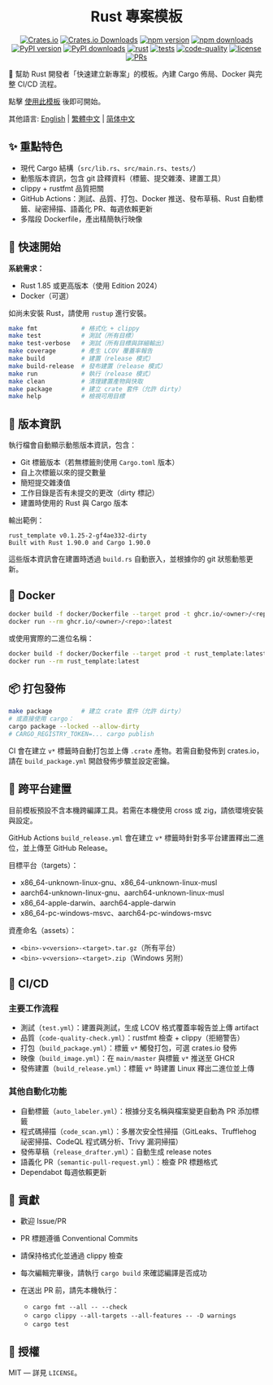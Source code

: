 <center>

# Rust 專案模板

[![Crates.io](https://img.shields.io/crates/v/rust_template?logo=rust&style=flat-square&color=E05D44)](https://crates.io/crates/rust_template)
[![Crates.io Downloads](https://img.shields.io/crates/d/rust_template?logo=rust&style=flat-square)](https://crates.io/crates/rust_template)
[![npm version](https://img.shields.io/npm/v/rust_template?logo=npm&style=flat-square&color=CB3837)](https://www.npmjs.com/package/rust_template)
[![npm downloads](https://img.shields.io/npm/dt/rust_template?logo=npm&style=flat-square)](https://www.npmjs.com/package/rust_template)
[![PyPI version](https://img.shields.io/pypi/v/rust_template?logo=python&style=flat-square&color=3776AB)](https://pypi.org/project/rust_template/)
[![PyPI downloads](https://img.shields.io/pypi/dm/rust_template?logo=python&style=flat-square)](https://pypi.org/project/rust_template/)
[![rust](https://img.shields.io/badge/Rust-stable-orange?logo=rust&logoColor=white&style=flat-square)](https://www.rust-lang.org/)
[![tests](https://img.shields.io/github/actions/workflow/status/Mai0313/rust_template/test.yml?label=tests&logo=github&style=flat-square)](https://github.com/Mai0313/rust_template/actions/workflows/test.yml)
[![code-quality](https://img.shields.io/github/actions/workflow/status/Mai0313/rust_template/code-quality-check.yml?label=code-quality&logo=github&style=flat-square)](https://github.com/Mai0313/rust_template/actions/workflows/code-quality-check.yml)
[![license](https://img.shields.io/badge/License-MIT-green.svg?labelColor=gray&style=flat-square)](https://github.com/Mai0313/rust_template/tree/master?tab=License-1-ov-file)
[![PRs](https://img.shields.io/badge/PRs-welcome-brightgreen.svg?style=flat-square)](https://github.com/Mai0313/rust_template/pulls)

</center>

🚀 幫助 Rust 開發者「快速建立新專案」的模板。內建 Cargo 佈局、Docker 與完整 CI/CD 流程。

點擊 [使用此模板](https://github.com/Mai0313/rust_template/generate) 後即可開始。

其他語言: [English](README.md) | [繁體中文](README.zh-TW.md) | [简体中文](README.zh-CN.md)

## ✨ 重點特色

- 現代 Cargo 結構（`src/lib.rs`、`src/main.rs`、`tests/`）
- 動態版本資訊，包含 git 詮釋資料（標籤、提交雜湊、建置工具）
- clippy + rustfmt 品質把關
- GitHub Actions：測試、品質、打包、Docker 推送、發布草稿、Rust 自動標籤、祕密掃描、語義化 PR、每週依賴更新
- 多階段 Dockerfile，產出精簡執行映像

## 🚀 快速開始

**系統需求：**

- Rust 1.85 或更高版本（使用 Edition 2024）
- Docker（可選）

如尚未安裝 Rust，請使用 `rustup` 進行安裝。

```bash
make fmt            # 格式化 + clippy
make test           # 測試（所有目標）
make test-verbose   # 測試（所有目標與詳細輸出）
make coverage       # 產生 LCOV 覆蓋率報告
make build          # 建置（release 模式）
make build-release  # 發布建置（release 模式）
make run            # 執行（release 模式）
make clean          # 清理建置產物與快取
make package        # 建立 crate 套件（允許 dirty）
make help           # 檢視可用目標
```

## 📌 版本資訊

執行檔會自動顯示動態版本資訊，包含：

- Git 標籤版本（若無標籤則使用 `Cargo.toml` 版本）
- 自上次標籤以來的提交數量
- 簡短提交雜湊值
- 工作目錄是否有未提交的更改（dirty 標記）
- 建置時使用的 Rust 與 Cargo 版本

輸出範例：

```
rust_template v0.1.25-2-gf4ae332-dirty
Built with Rust 1.90.0 and Cargo 1.90.0
```

這些版本資訊會在建置時透過 `build.rs` 自動嵌入，並根據你的 git 狀態動態更新。

## 🐳 Docker

```bash
docker build -f docker/Dockerfile --target prod -t ghcr.io/<owner>/<repo>:latest .
docker run --rm ghcr.io/<owner>/<repo>:latest
```

或使用實際的二進位名稱：

```bash
docker build -f docker/Dockerfile --target prod -t rust_template:latest .
docker run --rm rust_template:latest
```

## 📦 打包發佈

```bash
make package        # 建立 crate 套件（允許 dirty）
# 或直接使用 cargo：
cargo package --locked --allow-dirty
# CARGO_REGISTRY_TOKEN=... cargo publish
```

CI 會在建立 `v*` 標籤時自動打包並上傳 `.crate` 產物。若需自動發佈到 crates.io，請在 `build_package.yml` 開啟發佈步驟並設定密鑰。

## 🧩 跨平台建置

目前模板預設不含本機跨編譯工具。若需在本機使用 cross 或 zig，請依環境安裝與設定。

GitHub Actions `build_release.yml` 會在建立 `v*` 標籤時針對多平台建置釋出二進位，並上傳至 GitHub Release。

目標平台（targets）：

- x86_64-unknown-linux-gnu、x86_64-unknown-linux-musl
- aarch64-unknown-linux-gnu、aarch64-unknown-linux-musl
- x86_64-apple-darwin、aarch64-apple-darwin
- x86_64-pc-windows-msvc、aarch64-pc-windows-msvc

資產命名（assets）：

- `<bin>-v<version>-<target>.tar.gz`（所有平台）
- `<bin>-v<version>-<target>.zip`（Windows 另附）

## 🔁 CI/CD

### 主要工作流程

- 測試（`test.yml`）：建置與測試，生成 LCOV 格式覆蓋率報告並上傳 artifact
- 品質（`code-quality-check.yml`）：rustfmt 檢查 + clippy（拒絕警告）
- 打包（`build_package.yml`）：標籤 `v*` 觸發打包，可選 crates.io 發佈
- 映像（`build_image.yml`）：在 `main/master` 與標籤 `v*` 推送至 GHCR
- 發佈建置（`build_release.yml`）：標籤 `v*` 時建置 Linux 釋出二進位並上傳

### 其他自動化功能

- 自動標籤（`auto_labeler.yml`）：根據分支名稱與檔案變更自動為 PR 添加標籤
- 程式碼掃描（`code_scan.yml`）：多層次安全性掃描（GitLeaks、Trufflehog 祕密掃描、CodeQL 程式碼分析、Trivy 漏洞掃描）
- 發佈草稿（`release_drafter.yml`）：自動生成 release notes
- 語義化 PR（`semantic-pull-request.yml`）：檢查 PR 標題格式
- Dependabot 每週依賴更新

## 🤝 貢獻

- 歡迎 Issue/PR

- PR 標題遵循 Conventional Commits

- 請保持格式化並通過 clippy 檢查

- 每次編輯完畢後，請執行 `cargo build` 來確認編譯是否成功

- 在送出 PR 前，請先本機執行：

  - `cargo fmt --all -- --check`
  - `cargo clippy --all-targets --all-features -- -D warnings`
  - `cargo test`

## 📄 授權

MIT — 詳見 `LICENSE`。
